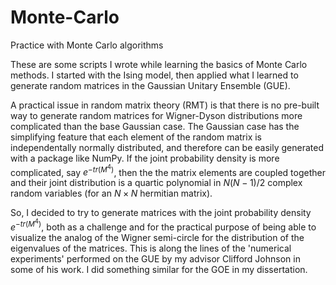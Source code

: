 # Monte-Carlo
Practice with Monte Carlo algorithms

These are some scripts I wrote while learning the basics of Monte Carlo methods. I started with the Ising model, then applied what I learned to generate random matrices in the Gaussian Unitary Ensemble (GUE).

A practical issue in random matrix theory (RMT) is that there is no pre-built way to generate random matrices for Wigner-Dyson distributions more complicated than the base Gaussian case. The Gaussian case has the simplifying feature that each element of the random matrix is independentally normally distributed, and therefore can be easily generated with a package like NumPy. If the joint probability density is more complicated, say $e^{-tr(M^4)}$, then the the matrix elements are coupled together and their joint distribution is a quartic polynomial in $N(N-1)/2$ complex random variables (for an $N \times N$ hermitian matrix).

So, I decided to try to generate matrices with the joint probability density $e^{-tr(M^4)}$, both as a challenge and for the practical purpose of being able to visualize the analog of the Wigner semi-circle for the distribution of the eigenvalues of the matrices. This is along the lines of the 'numerical experiments' performed on the GUE by my advisor Clifford Johnson in some of his work. I did something similar for the GOE in my dissertation.
